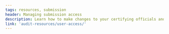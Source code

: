 ```yaml
---
tags: resources, submission
header: Managing submission access
description: Learn how to make changes to your certifying officials and audit submission editors.
link: 'audit-resources/user-access/'
---
```

